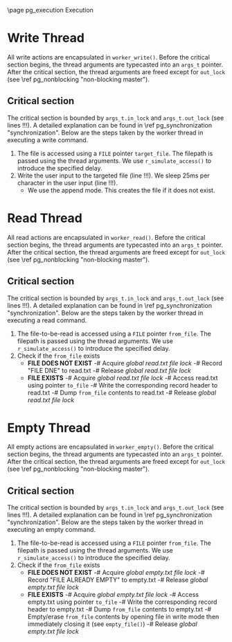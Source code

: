 \page pg_execution Execution

# Write Thread
All write actions are encapsulated in `worker_write()`. Before the critical section begins, the thread arguments are typecasted into an `args_t` pointer. After the critical section, the thread arguments are freed except for `out_lock` (see \ref pg_nonblocking "non-blocking master").

## Critical section
The critical section is bounded by `args_t.in_lock` and `args_t.out_lock` (see lines !!!). A detailed explanation can be found in \ref pg_synchronization "synchronization". Below are the steps taken by the worker thread in executing a write command.
1. The file is accessed using a `FILE` pointer `target_file`. The filepath is passed using the thread arguments. We use `r_simulate_access()` to introduce the specified delay.
2. Write the user input to the targeted file (line !!!). We sleep 25ms per character in the user input (line !!!). 
    - We use the append mode. This creates the file if it does not exist. 


# Read Thread
All read actions are encapsulated in `worker_read()`. Before the critical section begins, the thread arguments are typecasted into an `args_t` pointer. After the critical section, the thread arguments are freed except for `out_lock` (see \ref pg_nonblocking "non-blocking master").

## Critical section
The critical section is bounded by `args_t.in_lock` and `args_t.out_lock` (see lines !!!). A detailed explanation can be found in \ref pg_synchronization "synchronization". Below are the steps taken by the worker thread in executing a read command.
1. The file-to-be-read is accessed using a `FILE` pointer `from_file`. The filepath is passed using the thread arguments. We use `r_simulate_access()` to introduce the specified delay.
2. Check if the `from_file` exists
    - **FILE DOES NOT EXIST**
        -# Acquire *global read.txt file lock*
        -# Record "FILE DNE" to read.txt
        -# Release *global read.txt file lock*
    - **FILE EXISTS**
        -# Acquire *global read.txt file lock*
        -# Access read.txt using pointer `to_file`
        -# Write the corresponding record header to read.txt
        -# Dump `from_file` contents to read.txt
        -# Release *global read.txt file lock*

# Empty Thread
All empty actions are encapsulated in `worker_empty()`. Before the critical section begins, the thread arguments are typecasted into an `args_t` pointer. After the critical section, the thread arguments are freed except for `out_lock` (see \ref pg_nonblocking "non-blocking master").

## Critical section
The critical section is bounded by `args_t.in_lock` and `args_t.out_lock` (see lines !!!). A detailed explanation can be found in \ref pg_synchronization "synchronization". Below are the steps taken by the worker thread in executing an empty command.
1. The file-to-be-read is accessed using a `FILE` pointer `from_file`. The filepath is passed using the thread arguments. We use `r_simulate_access()` to introduce the specified delay.
2. Check if the `from_file` exists
    - **FILE DOES NOT EXIST**
        -# Acquire *global empty.txt file lock*
        -# Record "FILE ALREADY EMPTY" to empty.txt
        -# Release *global empty.txt file lock*
    - **FILE EXISTS**
        -# Acquire *global empty.txt file lock*
        -# Access empty.txt using pointer `to_file`
        -# Write the corresponding record header to empty.txt
        -# Dump `from_file` contents to empty.txt
        -# Empty/erase `from_file` contents by opening file in write mode then immediately closing it (see `empty_file()`)
        -# Release *global empty.txt file lock*
